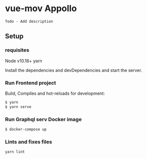 # vue-mov Appollo

    Todo - Add description

## Setup

### requisites

Node v10.16+
yarn

Install the dependencies and devDependencies and start the server.

### Run Frontend project

Build, Compiles and hot-reloads for development:

```sh
$ yarn
$ yarn serve
```

### Run Graphql serv Docker image

```sh
$ docker-compose up
```

### Lints and fixes files

```
yarn lint
```
